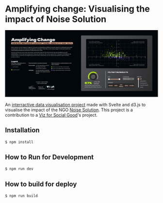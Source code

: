 # Amplifying change: Visualising the impact of Noise Solution

![project preview](./src/assets/preview.png)

An [interractive data visualisation project](https://wildvariables.github.io/vfsg-noise-solution/) made with Svelte and d3.js to visualise the impact of the NGO [Noise Solution](https://www.noisesolution.org/). This project is a contribution to a [Viz for Social Good](https://www.vizforsocialgood.com/)'s project.

## Installation

```bash
$ npm install
```

## How to Run for Development

```bash
$ npm run dev
```

## How to build for deploy

```bash
$ npm run build
```
